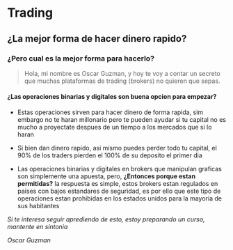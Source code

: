 # Trading #

## ¿La mejor forma de hacer dinero rapido? ##

### ¿Pero cual es la mejor forma para hacerlo? ###

> Hola, mi nombre es Oscar Guzman, y hoy te voy a contar un secreto que muchas plataformas de trading (brokers) no quieren que sepas.

#### ¿Las operaciones binarias y digitales son buena opcion para empezar? ####

- Estas operaciones sirven para hacer dinero de forma rapida, sim embargo no te haran millonario pero te pueden ayudar si tu capital no es mucho a proyectate despues de un tiempo a los mercados que si lo haran

- Si bien dan dinero rapido, asi mismo puedes perder todo tu capital, el 90% de los traders pierden el 100% de su deposito el primer dia

- Las operaciones binarias y digitales en brokers que manipulan graficas son simplemente una apuesta, pero, __¿Entonces porque estan permitidas?__ la respuesta es simple, estos brokers estan regulados en paises con bajos estandares de seguridad, es por ello que este tipo de operaciones estan prohibidas en los estados unidos para la mayoria de sus habitantes

_Si te interesa seguir aprediendo de esto, estoy preparando un curso, mantente en sintonia_

_Oscar Guzman_

